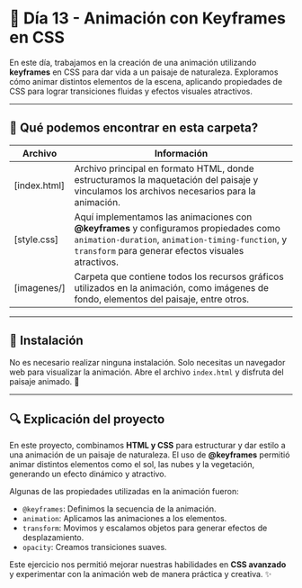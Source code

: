 # 🌿 Día 13 - Animación con Keyframes en CSS

En este día, trabajamos en la creación de una animación utilizando **keyframes** en CSS para dar vida a un paisaje de naturaleza. Exploramos cómo animar distintos elementos de la escena, aplicando propiedades de CSS para lograr transiciones fluidas y efectos visuales atractivos.

---

## 📂 Qué podemos encontrar en esta carpeta?

| Archivo  | Información |
| ------------- | ------------- |
| [index.html] | Archivo principal en formato HTML, donde estructuramos la maquetación del paisaje y vinculamos los archivos necesarios para la animación. |
| [style.css] | Aquí implementamos las animaciones con **@keyframes** y configuramos propiedades como `animation-duration`, `animation-timing-function`, y `transform` para generar efectos visuales atractivos. |
| [imagenes/] | Carpeta que contiene todos los recursos gráficos utilizados en la animación, como imágenes de fondo, elementos del paisaje, entre otros. |

---

## 🚀 Instalación

No es necesario realizar ninguna instalación. Solo necesitas un navegador web para visualizar la animación. Abre el archivo `index.html` y disfruta del paisaje animado. 🌄

---

## 🔍 Explicación del proyecto

En este proyecto, combinamos **HTML y CSS** para estructurar y dar estilo a una animación de un paisaje de naturaleza. El uso de **@keyframes** permitió animar distintos elementos como el sol, las nubes y la vegetación, generando un efecto dinámico y atractivo.

Algunas de las propiedades utilizadas en la animación fueron:
- `@keyframes`: Definimos la secuencia de la animación.
- `animation`: Aplicamos las animaciones a los elementos.
- `transform`: Movimos y escalamos objetos para generar efectos de desplazamiento.
- `opacity`: Creamos transiciones suaves.

Este ejercicio nos permitió mejorar nuestras habilidades en **CSS avanzado** y experimentar con la animación web de manera práctica y creativa. ✨
